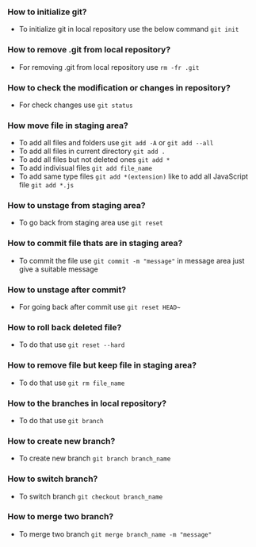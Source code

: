 ### How to initialize git?
- To initialize git in local repository use the below command
    `git init`


### How to remove .git from local repository?
- For removing .git from local repository use `rm -fr .git`


### How to check the modification or changes in repository?
- For check changes use `git status`


### How move file in staging area?
- To add all files and folders use `git add -A` or `git add --all`
- To add all files in current directory `git add .`
- To add all files but not deleted ones `git add *`
- To add indivisual files `git add file_name`
- To add same type files `git add *(extension)` like to add all JavaScript file `git add *.js`

### How to unstage from staging area?
- To go back from staging area use `git reset`

### How to commit file thats are in staging area?
- To commit the file use `git commit -m "message"` in message area just give a suitable message

### How to unstage after commit?
- For going back after commit use `git reset HEAD~`

### How to roll back deleted file?
- To do that use `git reset --hard`

### How to remove file but keep file in staging area?
- To do that use `git rm file_name`

### How to the branches in local repository?
- To do that use `git branch`

### How to create new branch?
- To create new branch `git branch branch_name`

### How to switch branch?
- To switch branch `git checkout branch_name`


### How to merge two branch?
- To merge two branch `git merge branch_name -m "message"`

